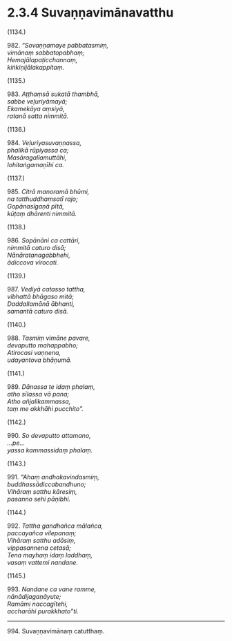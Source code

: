 # 2.3.4 Suvaṇṇavimānavatthu

(1134.)

982\. _“Sovaṇṇamaye pabbatasmiṃ,_  
_vimānaṃ sabbatopabhaṃ;_  
_Hemajālapaṭicchannaṃ,_  
_kiṅkiṇijālakappitaṃ._  

(1135.)

983\. _Aṭṭhaṃsā sukatā thambhā,_  
_sabbe veḷuriyāmayā;_  
_Ekamekāya aṃsiyā,_  
_ratanā satta nimmitā._  

(1136.)

984\. _Veḷuriyasuvaṇṇassa,_  
_phalikā rūpiyassa ca;_  
_Masāragallamuttāhi,_  
_lohitaṅgamaṇīhi ca._  

(1137.)

985\. _Citrā manoramā bhūmi,_  
_na tatthuddhaṃsatī rajo;_  
_Gopānasīgaṇā pītā,_  
_kūṭaṃ dhārenti nimmitā._  

(1138.)

986\. _Sopānāni ca cattāri,_  
_nimmitā caturo disā;_  
_Nānāratanagabbhehi,_  
_ādiccova virocati._  

(1139.)

987\. _Vediyā catasso tattha,_  
_vibhattā bhāgaso mitā;_  
_Daddallamānā ābhanti,_  
_samantā caturo disā._  

(1140.)

988\. _Tasmiṃ vimāne pavare,_  
_devaputto mahappabho;_  
_Atirocasi vaṇṇena,_  
_udayantova bhāṇumā._  

(1141.)

989\. _Dānassa te idaṃ phalaṃ,_  
_atho sīlassa vā pana;_  
_Atho añjalikammassa,_  
_taṃ me akkhāhi pucchito”._  

(1142.)

990\. _So devaputto attamano,_  
_…pe…_  
_yassa kammassidaṃ phalaṃ._  

(1143.)

991\. _“Ahaṃ andhakavindasmiṃ,_  
_buddhassādiccabandhuno;_  
_Vihāraṃ satthu kāresiṃ,_  
_pasanno sehi pāṇibhi._  

(1144.)

992\. _Tattha gandhañca mālañca,_  
_paccayañca vilepanaṃ;_  
_Vihāraṃ satthu adāsiṃ,_  
_vippasannena cetasā;_  
_Tena mayhaṃ idaṃ laddhaṃ,_  
_vasaṃ vattemi nandane._  

(1145.)

993\. _Nandane ca vane ramme,_  
_nānādijagaṇāyute;_  
_Ramāmi naccagītehi,_  
_accharāhi purakkhato”ti._  

---

994\. Suvaṇṇavimānaṃ catutthaṃ.
